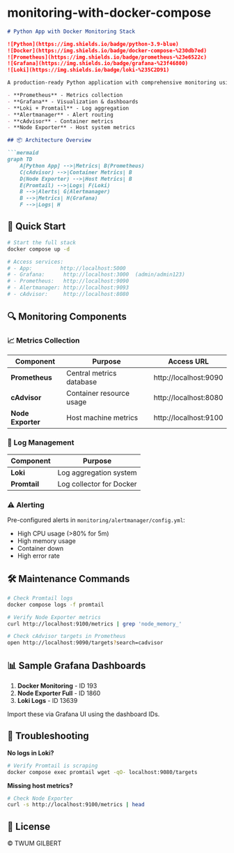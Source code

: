 # monitoring-with-docker-compose

```markdown
# Python App with Docker Monitoring Stack

![Python](https://img.shields.io/badge/python-3.9-blue)
![Docker](https://img.shields.io/badge/docker-compose-%230db7ed)
![Prometheus](https://img.shields.io/badge/prometheus-%23e6522c)
![Grafana](https://img.shields.io/badge/grafana-%23f46800)
![Loki](https://img.shields.io/badge/loki-%235C2D91)

A production-ready Python application with comprehensive monitoring using:

- **Prometheus** - Metrics collection
- **Grafana** - Visualization & dashboards
- **Loki + Promtail** - Log aggregation
- **Alertmanager** - Alert routing
- **cAdvisor** - Container metrics
- **Node Exporter** - Host system metrics

## 📦 Architecture Overview

```mermaid
graph TD
    A[Python App] -->|Metrics| B(Prometheus)
    C(cAdvisor) -->|Container Metrics| B
    D(Node Exporter) -->|Host Metrics| B
    E(Promtail) -->|Logs| F(Loki)
    B -->|Alerts| G(Alertmanager)
    B -->|Metrics| H(Grafana)
    F -->|Logs| H
```

## 🚀 Quick Start

```bash
# Start the full stack
docker compose up -d

# Access services:
# - App:         http://localhost:5000
# - Grafana:      http://localhost:3000  (admin/admin123)
# - Prometheus:   http://localhost:9090
# - Alertmanager: http://localhost:9093
# - cAdvisor:     http://localhost:8080
```

## 🔍 Monitoring Components

### 📈 Metrics Collection
| Component          | Purpose                          | Access URL              |
|--------------------|----------------------------------|-------------------------|
| **Prometheus**     | Central metrics database         | http://localhost:9090   |
| **cAdvisor**       | Container resource usage         | http://localhost:8080   |
| **Node Exporter**  | Host machine metrics             | http://localhost:9100   |

### 📜 Log Management
| Component          | Purpose                          |
|--------------------|----------------------------------|
| **Loki**           | Log aggregation system           |
| **Promtail**       | Log collector for Docker         |

### ⚠️ Alerting
Pre-configured alerts in `monitoring/alertmanager/config.yml`:
- High CPU usage (>80% for 5m)
- High memory usage
- Container down
- High error rate

## 🛠️ Maintenance Commands

```bash
# Check Promtail logs
docker compose logs -f promtail

# Verify Node Exporter metrics
curl http://localhost:9100/metrics | grep 'node_memory_'

# Check cAdvisor targets in Prometheus
open http://localhost:9090/targets?search=cadvisor
```

## 📊 Sample Grafana Dashboards
1. **Docker Monitoring** - ID 193
2. **Node Exporter Full** - ID 1860
3. **Loki Logs** - ID 13639

Import these via Grafana UI using the dashboard IDs.

## 🔧 Troubleshooting

**No logs in Loki?**
```bash
# Verify Promtail is scraping
docker compose exec promtail wget -qO- localhost:9080/targets
```

**Missing host metrics?**
```bash
# Check Node Exporter
curl -s http://localhost:9100/metrics | head
```

## 📜 License
© TWUM GILBERT
